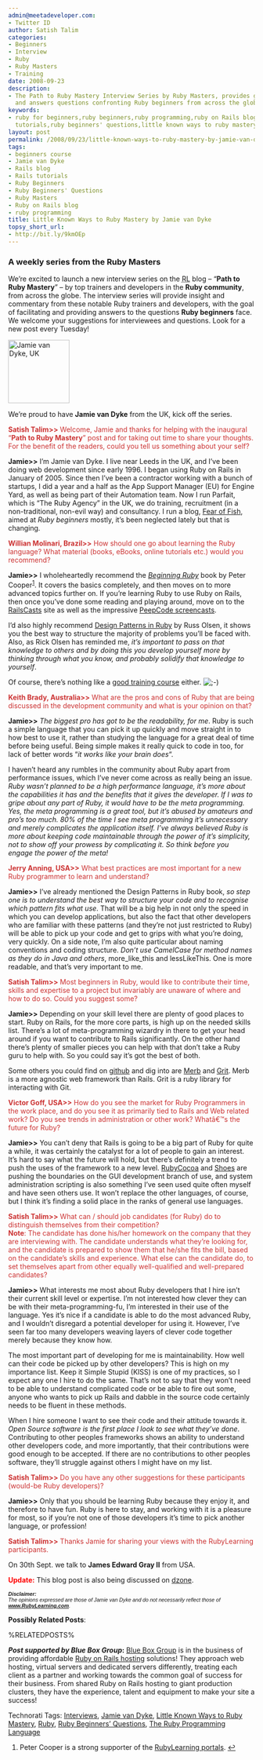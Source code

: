 ```yaml
---
admin@meetadeveloper.com:
- Twitter ID
author: Satish Talim
categories:
- Beginners
- Interview
- Ruby
- Ruby Masters
- Training
date: 2008-09-23
description:
- The Path to Ruby Mastery Interview Series by Ruby Masters, provides guidance to
  and answers questions confronting Ruby beginners from across the globe.
keywords:
- ruby for beginners,ruby beginners,ruby programming,ruby on Rails blog,rails blog,rails
  tutorials,ruby beginners' questions,little known ways to ruby mastery,ruby masters
layout: post
permalink: /2008/09/23/little-known-ways-to-ruby-mastery-by-jamie-van-dyke/
tags:
- beginners course
- Jamie van Dyke
- Rails blog
- Rails tutorials
- Ruby Beginners
- Ruby Beginners' Questions
- Ruby Masters
- Ruby on Rails blog
- ruby programming
title: Little Known Ways to Ruby Mastery by Jamie van Dyke
topsy_short_url:
- http://bit.ly/9kmOEp
---
```


<div>
  <h3>
    A weekly series from the Ruby Masters
  </h3>
  
  <p class="update">
    We&#8217;re excited to launch a new interview series on the <abbr title="RubyLearning">RL</abbr> blog &#8211; &#8220;<strong>Path to Ruby Mastery</strong>&#8221; &#8211; by top trainers and developers in the <strong>Ruby community</strong>, from across the globe. The interview series will provide insight and commentary from these notable Ruby trainers and developers, with the goal of facilitating and providing answers to the questions <strong>Ruby beginners</strong> face. We welcome your suggestions for interviewees and questions. Look for a new post every Tuesday!
  </p>
  
  <p>
    <img class="alignright" src="http://rubylearning.com/images/jamiedyke.jpg" alt="Jamie van Dyke, UK" title="Jamie van Dyke, UK" width="125" height="129" />
  </p>
  
  <p>
    <span class="drop_cap">W</span>e&#8217;re proud to have <strong>Jamie van Dyke</strong> from the UK, kick off the series.
  </p>
  
  <p>
    <span style="color:#CC3333;"><strong>Satish Talim>></strong> Welcome, Jamie and thanks for helping with the inaugural &#8220;<strong>Path to Ruby Mastery</strong>&#8221; post and for taking out time to share your thoughts. For the benefit of the readers, could you tell us something about your self?</span>
  </p>
  
  <p>
    <strong>Jamie>></strong> I&#8217;m Jamie van Dyke. I live near Leeds in the UK, and I&#8217;ve been doing web development since early 1996. I began using Ruby on Rails in January of 2005. Since then I&#8217;ve been a contractor working with a bunch of startups, I did a year and a half as the App Support Manager (EU) for Engine Yard, as well as being part of their Automation team. Now I run Parfait, which is &#8220;The Ruby Agency&#8221; in the UK, we do training, recruitment (in a non-traditional, non-evil way) and consultancy. I run a blog, <a href="http://blog.fearoffish.com/">Fear of Fish</a>, aimed at <em>Ruby beginners</em> mostly, it&#8217;s been neglected lately but that is changing.
  </p>
  
  <p>
    <span style="color:#CC3333;"><strong>Willian Molinari, Brazil>></strong> How should one go about learning the Ruby language? What material (books, eBooks, online tutorials etc.) would you recommend?</span>
  </p>
  
  <p>
    <strong>Jamie>></strong> I wholeheartedly recommend the <em><a href="http://tinyurl.com/3qnzkn">Beginning Ruby</a></em> book by Peter Cooper<sup class='footnote'><a href='#fn-410-1' id='fnref-410-1'>1</a></sup>. It covers the basics completely, and then moves on to more advanced topics further on. If you&#8217;re learning Ruby to use Ruby on Rails, then once you&#8217;ve done some reading and playing around, move on to the <a href="http://railscasts.com/">RailsCasts</a> site as well as the impressive <a href="http://rubylearning.com/blog/2008/08/06/thanks-to-rubylearning-sponsor-peepcode/">PeepCode screencasts</a>.
  </p>
  
  <p>
    I&#8217;d also highly recommend <a href="http://tinyurl.com/3mu2g8">Design Patterns in Ruby</a> by Russ Olsen, it shows you the best way to structure the majority of problems you&#8217;ll be faced with. Also, as Rick Olsen has reminded me, <em>it&#8217;s important to pass on that knowledge to others and by doing this you develop yourself more by thinking through what you know, and probably solidify that knowledge to yourself</em>.
  </p>
  
  <p>
    Of course, there&#8217;s nothing like a <a href="http://rubylearning.org/">good training course</a> either. <img src="http://rubylearning.com/blog/wp-includes/images/smilies/icon_wink.gif" alt=";-)" class="wp-smiley" />
  </p>
  
  <p>
    <span style="color:#CC3333;"><strong>Keith Brady, Australia>></strong> What are the pros and cons of Ruby that are being discussed in the development community and what is your opinion on that?</span>
  </p>
  
  <p>
    <strong>Jamie>></strong> <em>The biggest pro has got to be the readability, for me</em>. Ruby is such a simple language that you can pick it up quickly and move straight in to how best to use it, rather than studying the language for a great deal of time before being useful. Being simple makes it really quick to code in too, for lack of better words &#8220;<em>it works like your brain does</em>&#8220;.
  </p>
  
  <p>
    I haven&#8217;t heard any rumbles in the community about Ruby apart from performance issues, which I&#8217;ve never come across as really being an issue. <em>Ruby wasn&#8217;t planned to be a high performance language, it&#8217;s more about the capabilities it has and the benefits that it gives the developer. If I was to gripe about any part of Ruby, it would have to be the meta programming. Yes, the meta programming is a great tool, but it&#8217;s abused by amateurs and pro&#8217;s too much. 80% of the time I see meta programming it&#8217;s unnecessary and merely complicates the application itself. I&#8217;ve always believed Ruby is more about keeping code maintainable through the power of it&#8217;s simplicity, not to show off your prowess by complicating it. So think before you engage the power of the meta!</em>
  </p>
  
  <p>
    <span style="color:#CC3333;"><strong>Jerry Anning, USA>></strong> What best practices are most important for a new Ruby programmer to learn and understand?</span>
  </p>
  
  <p>
    <strong>Jamie>></strong> I&#8217;ve already mentioned the Design Patterns in Ruby book, <em>so step one is to understand the best way to structure your code and to recognise which pattern fits what use</em>. That will be a big help in not only the speed in which you can develop applications, but also the fact that other developers who are familiar with these patterns (and they&#8217;re not just restricted to Ruby) will be able to pick up your code and get to grips with what you&#8217;re doing, very quickly. On a side note, I&#8217;m also quite particular about naming conventions and coding structure. <em>Don&#8217;t use CamelCase for method names as they do in Java and others</em>, more_like_this and lessLikeThis. One is more readable, and that&#8217;s very important to me.
  </p>
  
  <p>
    <span style="color:#CC3333;"><strong>Satish Talim>></strong> Most beginners in Ruby, would like to contribute their time, skills and expertise to a project but invariably are unaware of where and how to do so. Could you suggest some?</span>
  </p>
  
  <p>
    <strong>Jamie>></strong> Depending on your skill level there are plenty of good places to start. Ruby on Rails, for the more core parts, is high up on the needed skills list. There&#8217;s a lot of meta-programming wizardry in there to get your head around if you want to contribute to Rails significantly. On the other hand there&#8217;s plenty of smaller pieces you can help with that don&#8217;t take a Ruby guru to help with. So you could say it&#8217;s got the best of both.
  </p>
  
  <p>
    Some others you could find on <a href="http://github.com/">github</a> and dig into are <a href="http://merbivore.com/">Merb</a> and <a href="http://github.com/mojombo/grit/tree/master">Grit</a>. Merb is a more agnostic web framework than Rails. Grit is a ruby library for interacting with Git.
  </p>
  
  <p>
    <span style="color:#CC3333;"><strong>Victor Goff, USA>></strong> How do you see the market for Ruby Programmers in the work place, and do you see it as primarily tied to Rails and Web related work? Do you see trends in administration or other work? Whatâ€™s the future for Ruby?</span>
  </p>
  
  <p>
    <strong>Jamie>></strong> You can&#8217;t deny that Rails is going to be a big part of Ruby for quite a while, it was certainly the catalyst for a lot of people to gain an interest. It&#8217;s hard to say what the future will hold, but there&#8217;s definitely a trend to push the uses of the framework to a new level. <a href="http://rubycocoa.sourceforge.net/HomePage">RubyCocoa</a> and <a href="http://rubylearning.com/blog/2008/05/31/a-teeny-weeny-mp3-player-using-ruby-and-shoes/">Shoes</a> are pushing the boundaries on the GUI development branch of use, and system administration scripting is also something I&#8217;ve seen used quite often myself and have seen others use. It won&#8217;t replace the other languages, of course, but I think it&#8217;s finding a solid place in the ranks of general use languages.
  </p>
  
  <p>
    <span style="color:#CC3333;"><strong>Satish Talim>></strong> What can / should job candidates (for Ruby) do to distinguish themselves from their competition?<br /><strong>Note</strong>: The candidate has done his/her homework on the company that they are interviewing with. The candidate understands what they&#8217;re looking for, and the candidate is prepared to show them that he/she fits the bill, based on the candidate&#8217;s skills and experience. What else can the candidate do, to set themselves apart from other equally well-qualified and well-prepared candidates?</span>
  </p>
  
  <p>
    <strong>Jamie>></strong> What interests me most about Ruby developers that I hire isn&#8217;t their current skill level or expertise. I&#8217;m not interested how clever they can be with their meta-programming-fu, I&#8217;m interested in their use of the language. Yes it&#8217;s nice if a candidate is able to do the most advanced Ruby, and I wouldn&#8217;t disregard a potential developer for using it. However, I&#8217;ve seen far too many developers weaving layers of clever code together merely because they know how.
  </p>
  
  <p>
    The most important part of developing for me is maintainability. How well can their code be picked up by other developers? This is high on my importance list. Keep it Simple Stupid (KISS) is one of my practices, so I expect any one I hire to do the same. That&#8217;s not to say that they won&#8217;t need to be able to understand complicated code or be able to fire out some, anyone who wants to pick up Rails and dabble in the source code certainly needs to be fluent in these methods.
  </p>
  
  <p>
    When I hire someone I want to see their code and their attitude towards it. <em>Open Source software is the first place I look to see what they&#8217;ve done</em>. Contributing to other peoples frameworks shows an ability to understand other developers code, and more importantly, that their contributions were good enough to be accepted. If there are no contributions to other peoples software, they&#8217;ll struggle against others I might have on my list.
  </p>
  
  <p>
    <span style="color:#CC3333;"><strong>Satish Talim>></strong> Do you have any other suggestions for these participants (would-be Ruby developers)?</span>
  </p>
  
  <p>
    <strong>Jamie>></strong> Only that you should be learning Ruby because they enjoy it, and therefore to have fun. Ruby is here to stay, and working with it is a pleasure for most, so if you&#8217;re not one of those developers it&#8217;s time to pick another language, or profession!
  </p>
  
  <p>
    <span style="color:#CC3333;"><strong>Satish Talim>></strong> Thanks Jamie for sharing your views with the RubyLearning participants.</span>
  </p>
  
  <p class="note">
    On 30th Sept. we talk to <strong>James Edward Gray II</strong> from USA.
  </p>
  
  <p>
    <strong><span style="color:red;">Update:</span></strong> This blog post is also being discussed on <a href="http://www.dzone.com/links/little_known_ways_to_ruby_mastery_by_jamie_van_dy.html">dzone</a>.
  </p>
  
  <p>
    <span style="font-size: 8pt; font-family: Arial;"><i><strong>Disclaimer:</strong></i></span><br /><span style="font-size: 8pt; font-family: Arial;"><i>The opinions expressed are those of Jamie van Dyke and do not necessarily reflect those of <strong><a href="http://rubylearning.com/">www.RubyLearning.com</a></strong>.</i></span>
  </p>
  
  <p>
    <strong>Possibly Related Posts</strong>:
  </p>
  
  <p>
    %RELATEDPOSTS%
  </p>
  
  <p class="alert">
    <strong><em>Post supported by Blue Box Group</em>:</strong> <a href="https://boxpanel.blueboxgrp.com/public/order/partner/43921">Blue Box Group</a> is in the business of providing affordable <a href="https://boxpanel.blueboxgrp.com/public/order/partner/43921">Ruby on Rails hosting</a> solutions! They approach web hosting, virtual servers and dedicated servers differently, treating each client as a partner and working towards the common goal of success for their business. From shared Ruby on Rails hosting to giant production clusters, they have the experience, talent and equipment to make your site a success!
  </p>
</div>

Technorati Tags: <a href="http://technorati.com/tag/Interviews" rel="tag">Interviews</a>, <a href="http://technorati.com/tag/Jamie+van+Dyke" rel="tag">Jamie van Dyke</a>, <a href="http://technorati.com/tag/Little+Known+Ways+to+Ruby+Mastery" rel="tag">Little Known Ways to Ruby Mastery</a>, <a href="http://technorati.com/tag/Ruby" rel="tag">Ruby</a>, <a href="http://technorati.com/tag/Ruby+Beginners%26%238217%3B+Questions" rel="tag">Ruby Beginners&#8217; Questions</a>, <a href="http://technorati.com/tag/The+Ruby+Programming+Language" rel="tag">The Ruby Programming Language</a>

<div class='footnotes'>
  <div class='footnotedivider'>
  </div>
  
  <ol>
    <li id='fn-410-1'>
      Peter Cooper is a strong supporter of the <a href="http://rubylearning.com/blog/2007/03/28/beginning-ruby/">RubyLearning portals</a>. <span class='footnotereverse'><a href='#fnref-410-1'>&#8617;</a></span>
    </li>
  </ol>
</div>
